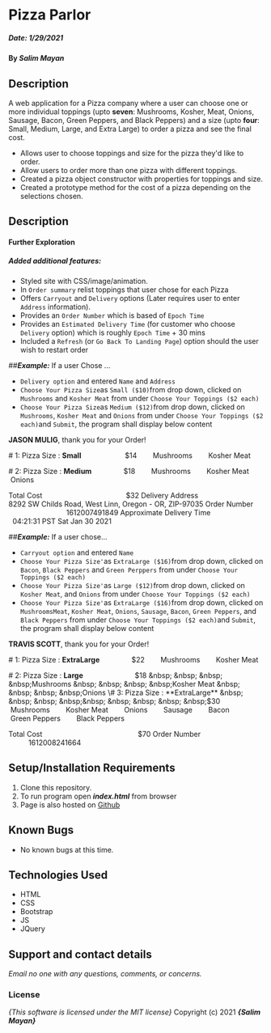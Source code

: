 # Pizza Parlor
##### Date: **1/29/2021**

#### By **_Salim Mayan_**

## Description

A web application for a Pizza company where a user can choose one or more individual toppings (upto **seven**: Mushrooms, Kosher, Meat, Onions, Sausage, Bacon, Green Peppers, and Black Peppers) and a size (upto **four**: Small, Medium, Large, and Extra Large) to order a pizza and see the final cost.

-   Allows user to choose toppings and size for the pizza they'd like to order.
-   Allow users to order more than one pizza with different toppings.
-   Created a pizza object constructor with properties for toppings and size.
-   Created a prototype method for the cost of a pizza depending on the selections chosen. 
## Description    
#### Further Exploration
##### Added additional features:
-  Styled site with CSS/image/animation.
-  In `Order summary` relist toppings that user chose for each Pizza
-   Offers `Carryout` and `Delivery` options (Later requires user to enter `Address` information).
-  Provides an `Order Number` which is based of `Epoch Time`
-  Provides an `Estimated Delivery Time` (for customer who choose `Delivery` option) which is roughly `Epoch Time` + 30 mins
-   Included a `Refresh` (or `Go Back To Landing Page`) option should the user wish to restart order

##_**Example:**_ If a user Chose ...
* `Delivery option` and entered `Name` and `Address`
* `Choose Your Pizza Size`as `Small ($10)`from drop down, clicked on `Mushrooms`  and `Kosher Meat` from under `Choose Your Toppings ($2 each)`
* `Choose Your Pizza Size`as `Medium ($12)`from drop down, clicked on `Mushrooms`, `Kosher Meat` and  `Onions` from under  `Choose Your Toppings ($2 each)`and `Submit`, the program shall display below content


**JASON MULIG**, thank you for your Order!


\# 1: Pizza Size :  **Small** &nbsp; &nbsp; &nbsp; &nbsp; &nbsp; &nbsp; &nbsp;&nbsp; &nbsp; &nbsp; &nbsp;&nbsp;$14
&nbsp; &nbsp; &nbsp; &nbsp;Mushrooms
&nbsp; &nbsp; &nbsp; &nbsp;Kosher Meat

  
\# 2: Pizza Size :  **Medium** &nbsp; &nbsp; &nbsp; &nbsp;&nbsp; &nbsp; &nbsp; &nbsp;&nbsp;$18
&nbsp; &nbsp; &nbsp; &nbsp;Mushrooms
&nbsp; &nbsp; &nbsp; &nbsp;Kosher Meat
&nbsp; &nbsp; &nbsp; &nbsp;Onions

Total Cost &nbsp; &nbsp; &nbsp; &nbsp;&nbsp; &nbsp; &nbsp; &nbsp; &nbsp; &nbsp; &nbsp; &nbsp;&nbsp; &nbsp; &nbsp; &nbsp;&nbsp;&nbsp; &nbsp; &nbsp; &nbsp;&nbsp; &nbsp; $32
Delivery Address&nbsp; &nbsp;&nbsp; &nbsp; &nbsp; &nbsp;&nbsp; &nbsp; &nbsp; &nbsp; &nbsp;&nbsp; &nbsp; &nbsp; &nbsp;&nbsp; &nbsp; 8292 SW Childs Road, West Linn, Oregon - OR, ZIP-97035
Order Number &nbsp; &nbsp; &nbsp;&nbsp; &nbsp; &nbsp; &nbsp;&nbsp;&nbsp; &nbsp; &nbsp; &nbsp; &nbsp;&nbsp; &nbsp; &nbsp; &nbsp;&nbsp; &nbsp; 1612007491849
Approximate Delivery Time&nbsp; &nbsp; &nbsp;&nbsp; &nbsp; &nbsp; &nbsp;&nbsp;04:21:31 PST Sat Jan 30 2021


##_**Example:**_ If a user chose...
* `Carryout option` and entered `Name`
* `Choose Your Pizza Size'`as `ExtraLarge ($16)`from drop down, clicked on `Bacon`, `Black Peppers`  and `Green Perppers` from under `Choose Your Toppings ($2 each)`
* `Choose Your Pizza Size'`as `Large ($12)`from drop down, clicked on `Kosher Meat`,  and  `Onions` from under  `Choose Your Toppings ($2 each)`
* `Choose Your Pizza Size'`as `ExtraLarge ($16)`from drop down, clicked on `MushroomsMeat`,  `Kosher Meat`,  `Onions`,  `Sausage`,  `Bacon`,  `Green Peppers`,  and  `Black Peppers` from under  `Choose Your Toppings ($2 each)`and `Submit`, the program shall display below content



**TRAVIS SCOTT**, thank you for your Order!


\# 1: Pizza Size :  **ExtraLarge** &nbsp; &nbsp; &nbsp; &nbsp;&nbsp; &nbsp; &nbsp; &nbsp;&nbsp;$22
&nbsp; &nbsp; &nbsp; &nbsp;Mushrooms
&nbsp; &nbsp; &nbsp; &nbsp;Kosher Meat

  
\# 2: Pizza Size :  **Large** &nbsp; &nbsp; &nbsp; &nbsp;&nbsp; &nbsp; &nbsp; &nbsp; &nbsp; &nbsp;&nbsp;&nbsp;&nbsp;&nbsp;&nbsp;&nbsp;&nbsp;$18
&nbsp; &nbsp; &nbsp; &nbsp;Mushrooms
&nbsp; &nbsp; &nbsp; &nbsp;Kosher Meat
&nbsp; &nbsp; &nbsp; &nbsp;Onions
\# 3: Pizza Size :  **ExtraLarge** &nbsp; &nbsp; &nbsp; &nbsp;&nbsp; &nbsp; &nbsp; &nbsp; &nbsp;$30
 &nbsp; &nbsp; &nbsp; &nbsp;Mushrooms
&nbsp; &nbsp; &nbsp; &nbsp;Kosher Meat
&nbsp; &nbsp; &nbsp; &nbsp;Onions
&nbsp; &nbsp; &nbsp; &nbsp;Sausage
&nbsp; &nbsp; &nbsp; &nbsp;Bacon
&nbsp; &nbsp; &nbsp; &nbsp;Green Peppers
&nbsp; &nbsp; &nbsp; &nbsp;Black Peppers

Total Cost &nbsp; &nbsp; &nbsp; &nbsp;&nbsp; &nbsp; &nbsp; &nbsp; &nbsp; &nbsp; &nbsp; &nbsp; &nbsp; &nbsp; &nbsp; &nbsp; &nbsp;&nbsp; &nbsp; &nbsp; &nbsp;&nbsp;&nbsp; &nbsp; &nbsp; &nbsp;$70
Order Number &nbsp; &nbsp; &nbsp; &nbsp;&nbsp; &nbsp; &nbsp; &nbsp; &nbsp; &nbsp; &nbsp; &nbsp; &nbsp; &nbsp; &nbsp; &nbsp;&nbsp; &nbsp; &nbsp; &nbsp;&nbsp;&nbsp;1612008241664


## Setup/Installation Requirements
1. Clone this repository.
2. To run program open **_index.html_** from browser
3. Page is also hosted on [Github](https://rekjal.github.io/pizza-Parlor-E2-WW4)

## Known Bugs

* No known bugs at this time.

## Technologies Used
* HTML
* CSS
* Bootstrap
* JS
* JQuery

## Support and contact details
_Email no one with any questions, comments, or concerns._

### License
*{This software is licensed under the MIT license}*
Copyright (c) 2021 **_{Salim Mayan}_**